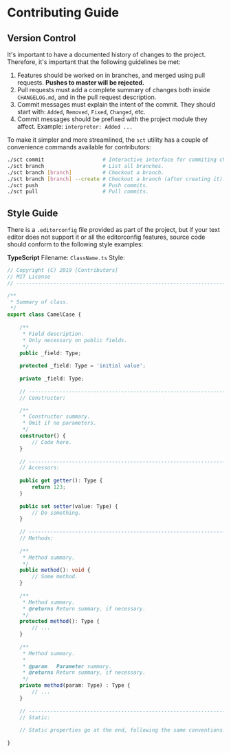 # Contributing Guide



## Version Control

It's important to have a documented history of changes to the project.
Therefore, it's important that the following guidelines be met:

1. Features should be worked on in branches, and merged using pull requests.
  **Pushes to master will be rejected.**
2. Pull requests must add a complete summary of changes both inside `CHANGELOG.md`, and in the pull request description.
3. Commit messages must explain the intent of the commit.
  They should start with: `Added`, `Removed`, `Fixed`, `Changed`, etc.
4. Commit messages should be prefixed with the project module they affect.
  Example: `interpreter: Added ... `

To make it simpler and more streamlined, the `sct` utility has a couple of convenience commands available for contributors:

```bash
./sct commit                   # Interactive interface for commiting changes.
./sct branch                   # List all branches.
./sct branch [branch]          # Checkout a branch.
./sct branch [branch] --create # Checkout a branch (after creating it).
./sct push                     # Push commits.
./sct pull                     # Pull commits.
```

## Style Guide

There is a `.editorconfig` file provided as part of the project, but if your text editor does not support it or all the editorconfig features, source code should conform to the following style examples:

**TypeScript**
Filename: `ClassName.ts`
Style:

```ts
// Copyright (C) 2019 [Contributors]
// MIT License
// ---------------------------------------------------------------------------------------------------------------------

/**
 * Summary of class.
 */
export class CamelCase {
    
    /**
     * Field description.
     * Only necessary on public fields.
     */
    public _field: Type;
    
    protected _field: Type = 'initial value';
    
    private _field: Type;
    
	// -----------------------------------------------------------------------------------------------------------------
    // Constructor:

    /**
     * Constructor summary.
     * Omit if no parameters.
     */
    constructor() {
        // Code here.
    }
    
	// -----------------------------------------------------------------------------------------------------------------
    // Accessors:
    
    public get getter(): Type {
        return 123;
    }
    
    public set setter(value: Type) {
        // Do something.
    }
    
	// -----------------------------------------------------------------------------------------------------------------
    // Methods:
    
    /**
     * Method summary.
     */
    public method(): void {
        // Some method.
    }
    
    /**
     * Method summary.
     * @returns Return summary, if necessary.
     */
    protected method(): Type {
        // ...
    }
    
    /**
     * Method summary.
     *
     * @param   Parameter summary.
     * @returns Return summary, if necessary.
     */
    private method(param: Type) : Type {
        // ...
    }
    
	// -----------------------------------------------------------------------------------------------------------------
    // Static:
    
    // Static properties go at the end, following the same conventions.
    
}
```

